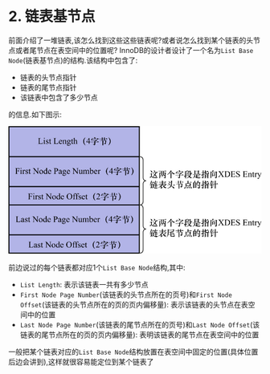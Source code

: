 # 2. 链表基节点

前面介绍了一堆链表,该怎么找到这些这些链表呢?或者说怎么找到某个链表的头节点或者尾节点在表空间中的位置呢?
InnoDB的设计者设计了一个名为`List Base Node`(链表基节点)的结构.该结构中包含了:

- 链表的头节点指针
- 链表的尾节点指针
- 该链表中包含了多少节点

的信息.如下图示:

![ListBaseNode的结构示意图](./img/ListBaseNode的结构示意图.jpg)

前边说过的每个链表都对应1个`List Base Node`结构,其中:

- `List Length`: 表示该链表一共有多少节点
- `First Node Page Number`(该链表的头节点所在的页号)和`First Node Offset`(该链表的头节点所在的页的页内偏移量): 表示该链表的头节点在表空间中的位置
- `Last Node Page Number`(该链表的尾节点所在的页号)和`Last Node Offset`(该链表的尾节点所在的页的页内偏移量): 表明该链表的尾节点在表空间中的位置

一般把某个链表对应的`List Base Node`结构放置在表空间中固定的位置(具体位置后边会讲到),这样就很容易能定位到某个链表了
